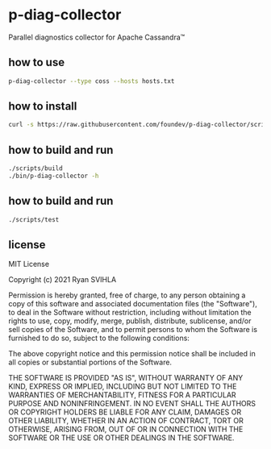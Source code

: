 # p-diag-collector

Parallel diagnostics collector for Apache Cassandra™

## how to use

```sh
p-diag-collector --type coss --hosts hosts.txt
```

## how to install

```sh
curl -s https://raw.githubusercontent.com/foundev/p-diag-collector/scripts/install.sh | bash
```

## how to build and run

```sh
./scripts/build
./bin/p-diag-collector -h
```

## how to build and run

```sh
./scripts/test
```

## license

MIT License

Copyright (c) 2021 Ryan SVIHLA

Permission is hereby granted, free of charge, to any person obtaining a copy
of this software and associated documentation files (the "Software"), to deal
in the Software without restriction, including without limitation the rights
to use, copy, modify, merge, publish, distribute, sublicense, and/or sell
copies of the Software, and to permit persons to whom the Software is
furnished to do so, subject to the following conditions:

The above copyright notice and this permission notice shall be included in all
copies or substantial portions of the Software.

THE SOFTWARE IS PROVIDED "AS IS", WITHOUT WARRANTY OF ANY KIND, EXPRESS OR
IMPLIED, INCLUDING BUT NOT LIMITED TO THE WARRANTIES OF MERCHANTABILITY,
FITNESS FOR A PARTICULAR PURPOSE AND NONINFRINGEMENT. IN NO EVENT SHALL THE
AUTHORS OR COPYRIGHT HOLDERS BE LIABLE FOR ANY CLAIM, DAMAGES OR OTHER
LIABILITY, WHETHER IN AN ACTION OF CONTRACT, TORT OR OTHERWISE, ARISING FROM,
OUT OF OR IN CONNECTION WITH THE SOFTWARE OR THE USE OR OTHER DEALINGS IN THE
SOFTWARE.
